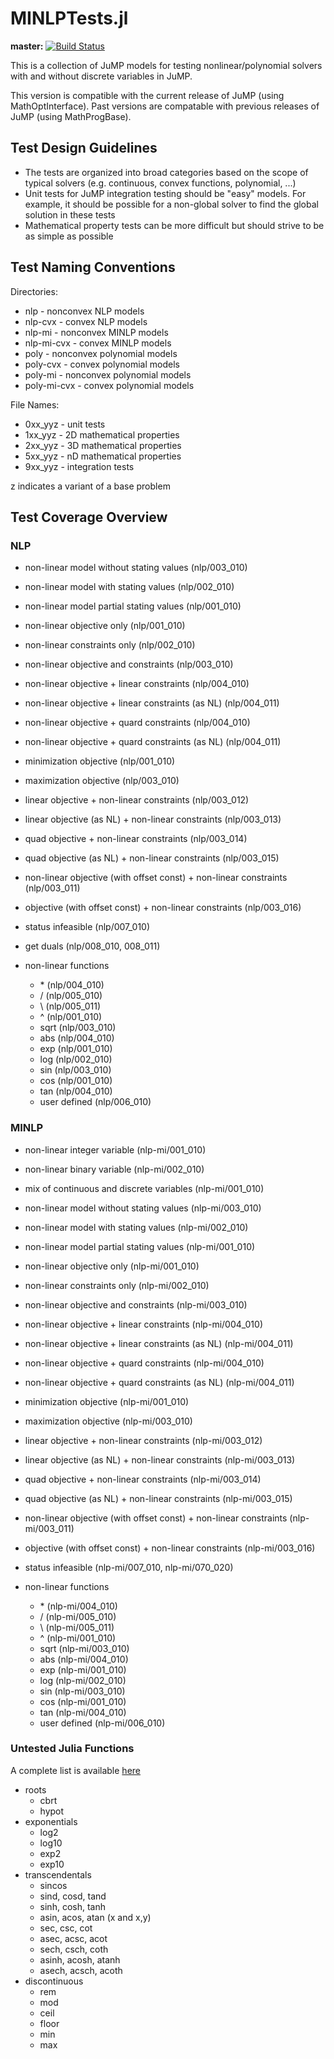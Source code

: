 # MINLPTests.jl

**master:** [![Build Status](https://travis-ci.org/JuliaOpt/MINLPTests.jl.svg?branch=master)](https://travis-ci.org/JuliaOpt/MINLPTests.jl)

This is a collection of JuMP models for testing nonlinear/polynomial solvers with and without discrete variables in JuMP.

This version is compatible with the current release of JuMP (using MathOptInterface).  Past versions are compatable with previous releases of JuMP (using MathProgBase).


## Test Design Guidelines

* The tests are organized into broad categories based on the scope of typical solvers (e.g. continuous, convex functions, polynomial, ...)
* Unit tests for JuMP integration testing should be "easy" models.  For example, it should be possible for a non-global solver to find the global solution in these tests
* Mathematical property tests can be more difficult but should strive to be as simple as possible


## Test Naming Conventions

Directories:
* nlp - nonconvex NLP models
* nlp-cvx - convex NLP models
* nlp-mi - nonconvex MINLP models
* nlp-mi-cvx - convex MINLP models
* poly - nonconvex polynomial models
* poly-cvx - convex polynomial models
* poly-mi - nonconvex polynomial models
* poly-mi-cvx - convex polynomial models

File Names:
* 0xx_yyz - unit tests
* 1xx_yyz - 2D mathematical properties
* 2xx_yyz - 3D mathematical properties
* 5xx_yyz - nD mathematical properties
* 9xx_yyz - integration tests

z indicates a variant of a base problem

## Test Coverage Overview

### NLP
* non-linear model without stating values (nlp/003_010)
* non-linear model with stating values (nlp/002_010)
* non-linear model partial stating values (nlp/001_010)

* non-linear objective only (nlp/001_010)
* non-linear constraints only (nlp/002_010)
* non-linear objective and constraints (nlp/003_010)

* non-linear objective + linear constraints (nlp/004_010)
* non-linear objective + linear constraints (as NL) (nlp/004_011)
* non-linear objective + quard constraints (nlp/004_010)
* non-linear objective + quard constraints (as NL) (nlp/004_011)

* minimization objective (nlp/001_010)
* maximization objective (nlp/003_010)

* linear objective + non-linear constraints (nlp/003_012)
* linear objective (as NL) + non-linear constraints (nlp/003_013)
* quad objective + non-linear constraints (nlp/003_014)
* quad objective (as NL) + non-linear constraints (nlp/003_015)

* non-linear objective (with offset const) + non-linear constraints (nlp/003_011)
* objective (with offset const) + non-linear constraints (nlp/003_016)

* status infeasible (nlp/007_010)
* get duals (nlp/008_010, 008_011)

* non-linear functions
  * \* (nlp/004_010)
  * / (nlp/005_010)
  * \ (nlp/005_011)
  * ^ (nlp/001_010)
  * sqrt (nlp/003_010)
  * abs (nlp/004_010)
  * exp (nlp/001_010)
  * log (nlp/002_010)
  * sin (nlp/003_010)
  * cos (nlp/001_010)
  * tan (nlp/004_010)
  * user defined (nlp/006_010)

### MINLP
* non-linear integer variable (nlp-mi/001_010)
* non-linear binary variable (nlp-mi/002_010)
* mix of continuous and discrete variables (nlp-mi/001_010)
* non-linear model without stating values (nlp-mi/003_010)
* non-linear model with stating values (nlp-mi/002_010)
* non-linear model partial stating values (nlp-mi/001_010)

* non-linear objective only (nlp-mi/001_010)
* non-linear constraints only (nlp-mi/002_010)
* non-linear objective and constraints (nlp-mi/003_010)

* non-linear objective + linear constraints (nlp-mi/004_010)
* non-linear objective + linear constraints (as NL) (nlp-mi/004_011)
* non-linear objective + quard constraints (nlp-mi/004_010)
* non-linear objective + quard constraints (as NL) (nlp-mi/004_011)

* minimization objective (nlp-mi/001_010)
* maximization objective (nlp-mi/003_010)

* linear objective + non-linear constraints (nlp-mi/003_012)
* linear objective (as NL) + non-linear constraints (nlp-mi/003_013)
* quad objective + non-linear constraints (nlp-mi/003_014)
* quad objective (as NL) + non-linear constraints (nlp-mi/003_015)

* non-linear objective (with offset const) + non-linear constraints (nlp-mi/003_011)
* objective (with offset const) + non-linear constraints (nlp-mi/003_016)

* status infeasible (nlp-mi/007_010, nlp-mi/070_020)

* non-linear functions
  * \* (nlp-mi/004_010)
  * / (nlp-mi/005_010)
  * \ (nlp-mi/005_011)
  * ^ (nlp-mi/001_010)
  * sqrt (nlp-mi/003_010)
  * abs (nlp-mi/004_010)
  * exp (nlp-mi/001_010)
  * log (nlp-mi/002_010)
  * sin (nlp-mi/003_010)
  * cos (nlp-mi/001_010)
  * tan (nlp-mi/004_010)
  * user defined (nlp-mi/006_010)

### Untested Julia Functions
A complete list is available [here](https://docs.julialang.org/en/v1/base/math/)

* roots
  * cbrt
  * hypot
* exponentials
  * log2
  * log10
  * exp2
  * exp10
* transcendentals
  * sincos
  * sind, cosd, tand
  * sinh, cosh, tanh
  * asin, acos, atan (x and x,y)
  * sec, csc, cot
  * asec, acsc, acot
  * sech, csch, coth
  * asinh, acosh, atanh
  * asech, acsch, acoth
* discontinuous
  * rem
  * mod
  * ceil
  * floor
  * min
  * max
